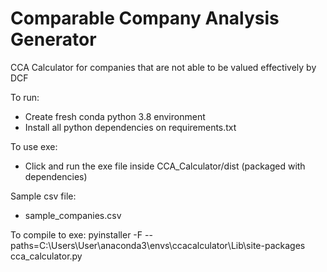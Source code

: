 # Comparable Company Analysis Generator
CCA Calculator for companies that are not able to be valued effectively by DCF

To run:
- Create fresh conda python 3.8 environment
- Install all python dependencies on requirements.txt

To use exe:
- Click and run the exe file inside CCA_Calculator/dist (packaged with dependencies)

Sample csv file:
- sample_companies.csv

To compile to exe:
pyinstaller -F --paths=C:\Users\User\anaconda3\envs\ccacalculator\Lib\site-packages  cca_calculator.py